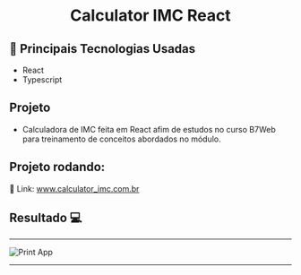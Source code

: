 <h1 align="center">Calculator IMC React</h1>

## 🚀 Principais Tecnologias Usadas 
<ul>
    <li>React</li>  
    <li>Typescript</li>  
</ul>

## Projeto

- Calculadora de IMC feita em React afim de estudos no curso B7Web para treinamento de conceitos abordados no módulo.

 ## Projeto rodando:
 
 🔰 Link: <a href="https://gameskids.netlify.app/">www.calculator_imc.com.br</a>
## Resultado 💻
 <hr>
 <div style="display: flex;">
    <img src="https://i.imgur.com/x5I3W6I.png" alt="Print App">
 </div>

 <hr>

